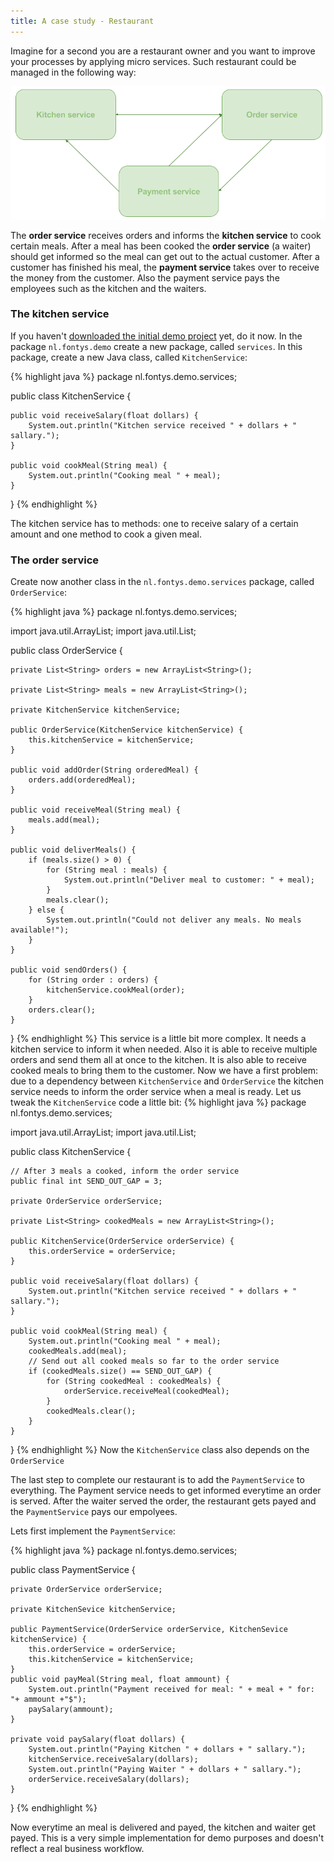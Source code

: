 ```yaml
---
title: A case study - Restaurant
---
```

Imagine for a second you are a restaurant owner and you want to improve your processes by applying micro services. Such restaurant could be managed in the following way:

![restaurant-setup](/img/restaurant-setup.png)

The **order service** receives orders and informs the **kitchen service** to cook certain meals. After a meal has been cooked the **order service** (a waiter) should get informed so the meal can get out to the actual customer. After a customer has finished his meal, the **payment service** takes over to receive the money from the customer. Also the payment service pays the employees such as the kitchen and the waiters.

### The kitchen service

If you haven't [downloaded the initial demo project](https://github.com/sebivenlo/microservices-eventbus/archive/demo.zip) yet, do it now. In the package ```nl.fontys.demo``` create a new package, called ```services```. In this package, create a new Java class, called ```KitchenService```:

{% highlight java %}
package nl.fontys.demo.services;

public class KitchenService {

    public void receiveSalary(float dollars) {
        System.out.println("Kitchen service received " + dollars + " sallary.");
    }

    public void cookMeal(String meal) {
        System.out.println("Cooking meal " + meal);
    }
}
{% endhighlight %}

The kitchen service has to methods: one to receive salary of a certain amount and one method to cook a given meal.

### The order service

Create now another class in the ```nl.fontys.demo.services``` package, called ```OrderService```:

{% highlight java %}
package nl.fontys.demo.services;

import java.util.ArrayList;
import java.util.List;

public class OrderService {

    private List<String> orders = new ArrayList<String>();

    private List<String> meals = new ArrayList<String>();

    private KitchenService kitchenService;

    public OrderService(KitchenService kitchenService) {
        this.kitchenService = kitchenService;
    }

    public void addOrder(String orderedMeal) {
        orders.add(orderedMeal);
    }

    public void receiveMeal(String meal) {
        meals.add(meal);
    }

    public void deliverMeals() {
        if (meals.size() > 0) {
            for (String meal : meals) {
                System.out.println("Deliver meal to customer: " + meal);
            }
            meals.clear();
        } else {
            System.out.println("Could not deliver any meals. No meals available!");
        }
    }

    public void sendOrders() {
        for (String order : orders) {
            kitchenService.cookMeal(order);
        }
        orders.clear();
    }
}
{% endhighlight %}
This service is a little bit more complex. It needs a kitchen service to inform it when needed. Also it is able to receive multiple orders and send them all at once to the kitchen. It is also able to receive cooked meals to bring them to the customer. Now we have a first problem: due to a dependency between ```KitchenService``` and ```OrderService``` the kitchen service needs to inform the order service when a meal is ready. Let us tweak the ```KitchenService``` code a little bit:
{% highlight java %}
package nl.fontys.demo.services;

import java.util.ArrayList;
import java.util.List;

public class KitchenService {

    // After 3 meals a cooked, inform the order service
    public final int SEND_OUT_GAP = 3;

    private OrderService orderService;

    private List<String> cookedMeals = new ArrayList<String>();

    public KitchenService(OrderService orderService) {
        this.orderService = orderService;
    }

    public void receiveSalary(float dollars) {
        System.out.println("Kitchen service received " + dollars + " sallary.");
    }

    public void cookMeal(String meal) {
        System.out.println("Cooking meal " + meal);
        cookedMeals.add(meal);
        // Send out all cooked meals so far to the order service
        if (cookedMeals.size() == SEND_OUT_GAP) {
            for (String cookedMeal : cookedMeals) {
                orderService.receiveMeal(cookedMeal);
            }
            cookedMeals.clear();
        }
    }
}
{% endhighlight %}
Now the ```KitchenService``` class also depends on the ```OrderService```

The last step to complete our restaurant is to add the ```PaymentService``` to everything. The Payment service needs to get informed everytime an order is served. After the waiter served the order, the restaurant gets payed and the ```PaymentService``` pays our empolyees.

Lets first implement the ```PaymentService```:

{% highlight java %}
package nl.fontys.demo.services;

public class PaymentService {

    private OrderService orderService;

    private KitchenSevice kitchenService;

    public PaymentService(OrderService orderService, KitchenSevice kitchenService) {
        this.orderService = orderService;
        this.kitchenService = kitchenService;
    }
    public void payMeal(String meal, float ammount) {
        System.out.println("Payment received for meal: " + meal + " for: "+ ammount +"$");
        paySalary(ammount);
    }

    private void paySalary(float dollars) {
        System.out.println("Paying Kitchen " + dollars + " sallary.");
        kitchenService.receiveSalary(dollars);
        System.out.println("Paying Waiter " + dollars + " sallary.");
        orderService.receiveSalary(dollars);
    }
}
{% endhighlight %}

Now everytime an meal is delivered and payed, the kitchen and waiter get payed. This is a very simple implementation for demo purposes and doesn't reflect a real business workflow.
